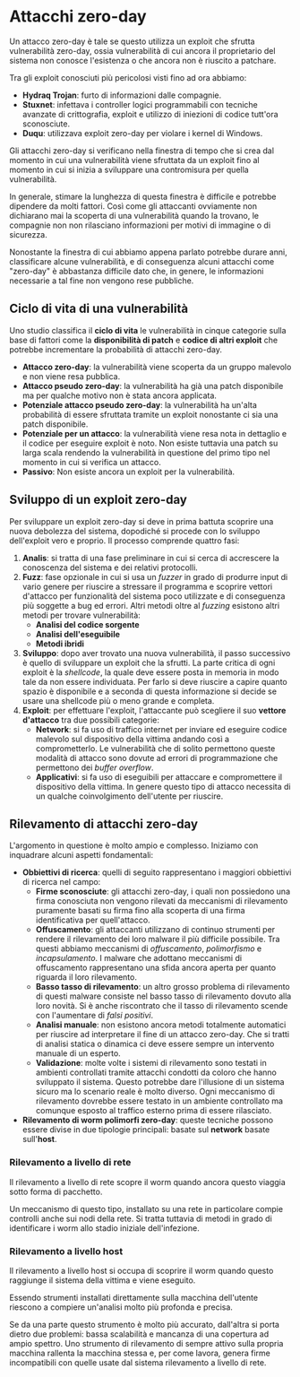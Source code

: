 # Attacchi zero-day

Un attacco zero-day è tale se questo utilizza un exploit che 
sfrutta vulnerabilità zero-day, ossia vulnerabilità di cui 
ancora il proprietario del sistema non conosce l'esistenza 
o che ancora non è riuscito a patchare.

Tra gli exploit conosciuti più pericolosi visti fino ad ora 
abbiamo:
- **Hydraq Trojan**: furto di informazioni dalle compagnie.
- **Stuxnet**: infettava i controller logici programmabili 
con tecniche avanzate di crittografia, exploit e utilizzo 
di iniezioni di codice tutt'ora sconosciute.
- **Duqu**: utilizzava exploit zero-day per violare i kernel
di Windows.

Gli attacchi zero-day si verificano nella finestra di tempo
che si crea dal momento in cui una vulnerabilità viene 
sfruttata da un exploit fino al momento in cui si inizia a 
sviluppare una contromisura per quella vulnerabilità.

In generale, stimare la lunghezza di questa finestra è 
difficile e potrebbe dipendere da molti fattori. Così come gli 
attaccanti ovviamente non dichiarano mai la scoperta di una 
vulnerabilità quando la trovano, le compagnie non non 
rilasciano informazioni per motivi di immagine o di sicurezza.

Nonostante la finestra di cui abbiamo appena parlato potrebbe 
durare anni, classificare alcune vulnerabilità, e di conseguenza 
alcuni attacchi come "zero-day" è abbastanza difficile dato che, 
in genere, le informazioni necessarie a tal fine non vengono
rese pubbliche.

## Ciclo di vita di una vulnerabilità

Uno studio classifica il **ciclo di vita** le vulnerabilità in
cinque categorie sulla base di fattori come la **disponibilità
di patch** e **codice di altri exploit** che potrebbe 
incrementare la probabilità di attacchi zero-day.
- **Attacco zero-day**: la vulnerabilità viene scoperta da un 
gruppo malevolo e non viene resa pubblica.
- **Attacco pseudo zero-day**: la vulnerabilità ha già una 
patch disponibile ma per qualche motivo non è stata ancora 
applicata.
- **Potenziale attacco pseudo zero-day**: la vulnerabilità 
ha un'alta probabilità di essere sfruttata tramite un exploit
nonostante ci sia una patch disponibile.
- **Potenziale per un attacco**: la vulnerabilità viene resa 
nota in dettaglio e il codice per eseguire exploit è noto. Non
esiste tuttavia una patch su larga scala rendendo la 
vulnerabilità in questione del primo tipo nel momento in cui
si verifica un attacco.
- **Passivo**: Non esiste ancora un exploit per la 
vulnerabilità.

## Sviluppo di un exploit zero-day

Per sviluppare un exploit zero-day si deve in prima battuta 
scoprire una nuova debolezza del sistema, dopodiché si procede
con lo sviluppo dell'exploit vero e proprio. Il processo 
comprende quattro fasi:
1. **Analis**: si tratta di una fase preliminare in cui si 
cerca di accrescere la conoscenza del sistema e dei relativi 
protocolli.
2. **Fuzz**: fase opzionale in cui si usa un _fuzzer_ in grado
di produrre input di vario genere per riuscire a stressare il
programma e scoprire vettori d'attacco per funzionalità del 
sistema poco utilizzate e di conseguenza più soggette a bug 
ed errori. Altri metodi oltre al _fuzzing_ esistono altri metodi
per trovare vulnerabilità:
	- **Analisi del codice sorgente**
	- **Analisi dell'eseguibile**
	- **Metodi ibridi**
3. **Sviluppo**: dopo aver trovato una nuova vulnerabilità, il
passo successivo è quello di sviluppare un exploit che la sfrutti.
La parte critica di ogni exploit è la _shellcode_, la quale deve
essere posta in memoria in modo tale da non essere individuata.
Per farlo si deve riuscire a capire quanto spazio è disponibile
e a seconda di questa informazione si decide se usare una shellcode
più o meno grande e completa.
4. **Exploit**: per effettuare l'exploit, l'attaccante può
scegliere il suo **vettore d'attacco** tra due possibili categorie:
	- **Network**: si fa uso di traffico internet per inviare ed 
	eseguire codice malevolo sul dispositivo della vittima andando
	così a comprometterlo. Le vulnerabilità che di solito 
	permettono queste modalità di attacco sono dovute ad errori
	di programmazione che permettono dei _buffer overflow_.
	- **Applicativi**: si fa uso di eseguibili per attaccare e
	compromettere il dispositivo della vittima. In genere questo 
	tipo di attacco necessita di un qualche coinvolgimento 
	dell'utente per riuscire.

## Rilevamento di attacchi zero-day

L'argomento in questione è molto ampio e complesso. Iniziamo con 
inquadrare alcuni aspetti fondamentali:
- **Obbiettivi di ricerca**: quelli di seguito rappresentano i 
maggiori obbiettivi di ricerca nel campo:
	- **Firme sconosciute**: gli attacchi zero-day, i quali non 
	possiedono una firma conosciuta non vengono rilevati da 
	meccanismi di rilevamento puramente basati su firma fino alla
	scoperta di una firma identificativa per quell'attacco.
	- **Offuscamento**: gli attaccanti utilizzano di continuo 
	strumenti per rendere il rilevamento dei loro malware il più
	difficile possibile. Tra questi abbiamo meccanismi di 
	_offuscamento_, _polimorfismo_ e _incapsulamento_. I malware 
	che adottano meccanismi di offuscamento rappresentano una 
	sfida ancora aperta per quanto riguarda il loro rilevamento.
	- **Basso tasso di rilevamento**: un altro grosso problema di
	rilevamento di questi malware consiste nel basso tasso di 
	rilevamento dovuto alla loro novità. Si è anche riscontrato
	che il tasso di rilevamento scende con l'aumentare di _falsi
	positivi_.
	- **Analisi manuale**: non esistono ancora metodi totalmente
	automatici per riuscire ad interpretare il fine di un attacco
	zero-day. Che si tratti di analisi statica o dinamica ci deve
	essere sempre un intervento manuale di un esperto.
	- **Validazione**: molte volte i sistemi di rilevamento sono
	testati in ambienti controllati tramite attacchi condotti
	da coloro che hanno sviluppato il sistema. Questo potrebbe 
	dare l'illusione di un sistema sicuro ma lo scenario reale 
	è molto diverso. Ogni meccanismo di rilevamento dovrebbe 
	essere testato in un ambiente controllato ma comunque esposto
	al traffico esterno prima di essere rilasciato.
- **Rilevamento di worm polimorfi zero-day**: queste tecniche 
possono essere divise in due tipologie principali: basate 
sul **network** basate sull'**host**.

### Rilevamento a livello di rete

Il rilevamento a livello di rete scopre il worm quando ancora 
questo viaggia sotto forma di pacchetto.

Un meccanismo di questo tipo, installato su una rete in 
particolare compie controlli anche sui nodi della rete. Si 
tratta tuttavia di metodi in grado di identificare i worm 
allo stadio iniziale dell'infezione.

### Rilevamento a livello host

Il rilevamento a livello host si occupa di scoprire il worm 
quando questo raggiunge il sistema della vittima e viene 
eseguito.

Essendo strumenti installati direttamente sulla macchina 
dell'utente riescono a compiere un'analisi molto più profonda
e precisa.

Se da una parte questo strumento è molto più accurato, 
dall'altra si porta dietro due problemi: bassa scalabilità
e mancanza di una copertura ad ampio spettro. Uno strumento
di rilevamento di sempre attivo sulla propria macchina 
rallenta la macchina stessa e, per come lavora, genera firme 
incompatibili con quelle usate dal sistema rilevamento a 
livello di rete.